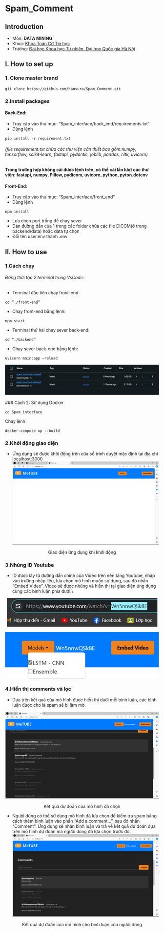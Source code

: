 ﻿# Spam_Comment
## Introduction
- Môn: **DATA MINING** 
- Khoa: [Khoa Toán Cơ Tin học](http://mim.hus.vnu.edu.vn/en)
- Trường: [Đại học Khoa học Tự nhiên, Đại học Quốc gia Hà Nội](http://hus.vnu.edu.vn/)


## I. How to set up
### 1. Clone master brand

```
git clone https://github.com/hausura/Spam_Comment.git
```

### 2.Install packages
#### Back-End:
- Truy cập vào thư mục: “Spam_interface/back_end/requirements.txt”
- Dùng lệnh
```
pip install -r requirement.txt
```
###### (file requirement.txt chứa các thư viện cần thiết bao gồm:numpy, tensorflow, scikit-learn, fastapi, pydantic, joblib, pandas, nltk, uvicorn)
#### Trong trường hợp không cài được lệnh trên, có thể cài lần lượt các thư viện: fastapi, numpy, Pillow, pydicom, uvicorn, python, pyton.dotenv
#### Front-End:
- Truy cập vào thư mục: “Spam_interface/front_end”
- Dùng lệnh
```
npm install
```

- Lựa chọn port trống để chạy sever
- Dán đường dẫn của 1 trong các folder chứa các file DICOM(ở trong backend/data) hoặc data tự chọn
- Đổi tên user.env thành .env

## II. How to use 
### 1.Cách chạy
###### Đồng thời tạo 2 terminal trong VsCode:
- Terminal đầu tiên chạy front-end:
```
cd “./front-end”
```
- Chạy front-end bằng lệnh:
```
npm start
```
- Terminal thứ hai chạy sever back-end:
```
cd “./backend”
```
- Chạy sever back-end bằng lệnh:
```
uvicorn main:app –reload
```
 <p align="center">
<img  src='https://github.com/hausura/show_read_me/blob/main/Screenshot%202024-05-19%20122730.png'>
</img>
</p>
### Cách 2: Sử dụng Docker

```
cd Spam_interface
```
Chạy lệnh
```
docker-compose up --build
```
### 2.Khởi động giao diện
- Ứng dụng sẽ được khởi động trên cửa sổ trình duyệt mặc định tại địa chỉ localhost:3000
 ![image](https://github.com/hausura/show_read_me/blob/main/spam_0.png)
<p align="center">
Giao diện ứng dụng khi khởi động
</p>


### 3.Nhúng ID Youtube
- ID được lấy từ đường dẫn chính của Video trên nền tảng Youtube, nhập vào trường nhập liệu, lựa chọn mô hình muốn sử dụng, sau đó nhấn “Embed Video”. Video sẽ được nhúng và hiển thị tại giao diện ứng dụng cùng các bình luận phía dưới.\
 <p align="center">
<img  src='https://github.com/hausura/show_read_me/blob/main/spam%201.5.png'> </img>
</p>

 <p align="center">
<img align="center" src='https://github.com/hausura/show_read_me/blob/main/spam1.png'> </img>
</p>

### 4.Hiển thị comments và lọc
 - Dựa trên kết quả của mô hình được hiển thị dưới mỗi bình luận, các bình luận được cho là spam sẽ bị làm mờ.
   
 ![image](https://github.com/hausura/show_read_me/blob/main/spam%202.png)
 <p align="center">
                                      Kết quả dự đoán của mô hình đã chọn 
</p>


                                      
 - Người dùng có thể sử dụng mô hình đã lựa chọn để kiểm tra spam bằng cách thêm bình luận vào phần “Add a comment…”, sau đó nhấn “Comment”. Ứng dụng sẽ nhận bình luận và trả về kết quả dự đoán dựa trên mô hình dự đoán mà người dùng đã lựa chọn trước đó. 
 ![image](https://github.com/hausura/show_read_me/blob/main/spam3.png)
 <p align="center">
                                      Kết quả dự đoán của mô hình cho bình luận của người dùng
</p>






     
